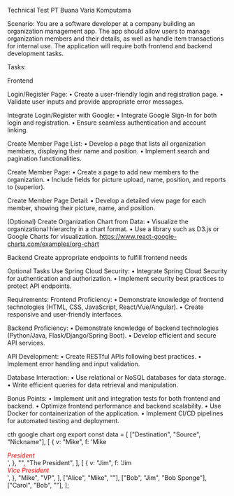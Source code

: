 Technical Test PT Buana Varia Komputama

Scenario:
You are a software developer at a company building an organization management app. The app should allow users to manage organization members and their details, as well as handle item transactions for internal use. The application will require both frontend and backend development tasks.

Tasks:


Frontend

 Login/Register Page:
• Create a user-friendly login and registration page.
• Validate user inputs and provide appropriate error messages.

 Integrate Login/Register with Google:
• Integrate Google Sign-In for both login and registration.
• Ensure seamless authentication and account linking.

 Create Member Page List:
• Develop a page that lists all organization members, displaying their name and position.
• Implement search and pagination functionalities.

 Create Member Page:
• Create a page to add new members to the organization.
• Include fields for picture upload, name, position, and reports to (superior).

 Create Member Page Detail:
• Develop a detailed view page for each member, showing their picture, name, and position.


(Optional) Create Organization Chart from Data: 
• Visualize the organizational hierarchy in a chart format.
• Use a library such as D3.js or Google Charts for visualization.
https://www.react-google-charts.com/examples/org-chart



Backend
Create appropriate endpoints to fulfill frontend needs

Optional Tasks
Use Spring Cloud Security:
• Integrate Spring Cloud Security for authentication and authorization.
• Implement security best practices to protect API endpoints.



Requirements:
 Frontend Proficiency:
• Demonstrate knowledge of frontend technologies (HTML, CSS, JavaScript, React/Vue/Angular).
• Create responsive and user-friendly interfaces.

 Backend Proficiency:
• Demonstrate knowledge of backend technologies (Python/Java, Flask/Django/Spring Boot).
• Develop efficient and secure API services.

 API Development:
• Create RESTful APIs following best practices.
• Implement error handling and input validation.

 Database Interaction:
• Use relational or NoSQL databases for data storage.
• Write efficient queries for data retrieval and manipulation.

Bonus Points:
• Implement unit and integration tests for both frontend and backend.
• Optimize frontend performance and backend scalability.
• Use Docker for containerization of the application.
• Implement CI/CD pipelines for automated testing and deployment.





cth google chart org
export const data = [
  ["Destination", "Source", "Nickname"],
  [
    {
      v: "Mike",
      f: 'Mike<div style="color:red; font-style:italic">President</div>',
    },
    "",
    "The President",
  ],
  [
    {
      v: "Jim",
      f: 'Jim<div style="color:red; font-style:italic">Vice President</div>',
    },
    "Mike",
    "VP",
  ],
  ["Alice", "Mike", ""],
  ["Bob", "Jim", "Bob Sponge"],
  ["Carol", "Bob", ""],
];
